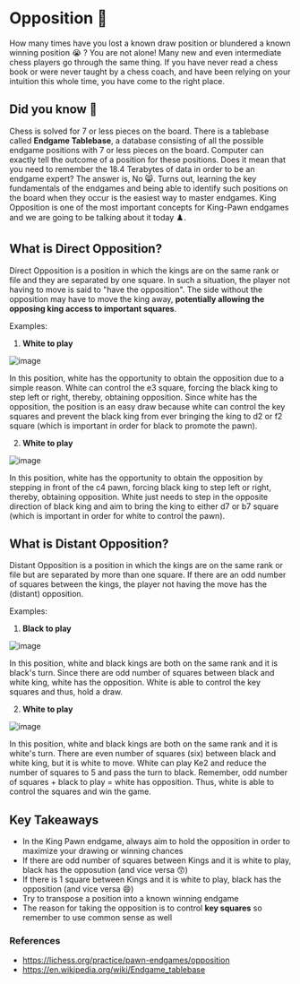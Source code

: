 # Opposition :crown: 
How many times have you lost a known draw position or blundered a known winning position :sob: ? You are not alone! Many new and even intermediate chess players go through the same thing. If you have never read a chess book or were never taught by a chess coach, and have been relying on your intuition this whole time, you have come to the right place. 

## Did you know 🤔
Chess is solved for 7 or less pieces on the board. There is a tablebase called **Endgame Tablebase**, a database consisting of all the possible endgame positions with 7 or less pieces on the board. Computer can exactly tell the outcome of a position for these positions. Does it mean that you need to remember the 18.4 Terabytes of data in order to be an endgame expert? The answer is, No 😸. Turns out, learning the key fundamentals of the endgames and being able to identify such positions on the board when they occur is the easiest way to master endgames. King Opposition is one of the most important concepts for King-Pawn endgames and we are going to be talking about it today ♟️.

## What is Direct Opposition?
Direct Opposition is a position in which the kings are on the same rank or file and they are separated by one square. In such a situation, the player not having to move is said to "have the opposition". The side without the opposition may have to move the king away, **potentially allowing the opposing king access to important squares**.

Examples:

1) **White to play**  

![image](https://github.com/dalchess/chess-spotlights/assets/66438237/9036ce79-d8ee-44a1-809b-8bf6b3327de1)

In this position, white has the opportunity to obtain the opposition due to a simple reason. White can control the e3 square, forcing the black king to step left or right, thereby, obtaining opposition. Since white has the opposition, the position is an easy draw because white can control the key squares and prevent the black king from ever bringing the king to d2 or f2 square (which is important in order for black to promote the pawn).

2) **White to play**  

![image](https://github.com/dalchess/chess-spotlights/assets/66438237/08bce9a7-b172-4287-899f-cc8cfd6b3f03)
 
In this position, white has the opportunity to obtain the opposition by stepping in front of the c4 pawn, forcing black king to step left or right, thereby, obtaining opposition. White just needs to step in the opposite direction of black king and aim to bring the king to either d7 or b7 square (which is important in order for white to control the pawn). 

## What is Distant Opposition?
Distant Opposition is a position in which the kings are on the same rank or file but are separated by more than one square. If there are an odd number of squares between the kings, the player not having the move has the (distant) opposition.

Examples:
1) **Black to play**  

![image](https://github.com/dalchess/chess-spotlights/assets/66438237/288baa42-e113-4580-8380-02fe2f7f670a)

In this position, white and black kings are both on the same rank and it is black's turn. Since there are odd number of squares between black and white king, white has the opposition. White is able to control the key squares and thus, hold a draw.

2) **White to play**  

![image](https://github.com/dalchess/chess-spotlights/assets/66438237/583fc7fe-2e90-4635-a165-61eac55e94e2)
 
In this position, white and black kings are both on the same rank and it is white's turn. There are even number of squares (six) between black and white king, but it is white to move. White can play Ke2 and reduce the number of squares to 5 and pass the turn to black. Remember, odd number of squares + black to play = white has opposition. Thus, white is able to control the squares and win the game.

## Key Takeaways
- In the King Pawn endgame, always aim to hold the opposition in order to maximize your drawing or winning chances
- If there are odd number of squares between Kings and it is white to play, black has the opposution (and vice versa 😙)
- If there is 1 square between Kings and it is white to play, black has the opposition (and vice versa 😄)
- Try to transpose a position into a known winning endgame
- The reason for taking the opposition is to control **key squares** so remember to use common sense as well


### References
- https://lichess.org/practice/pawn-endgames/opposition
- https://en.wikipedia.org/wiki/Endgame_tablebase
